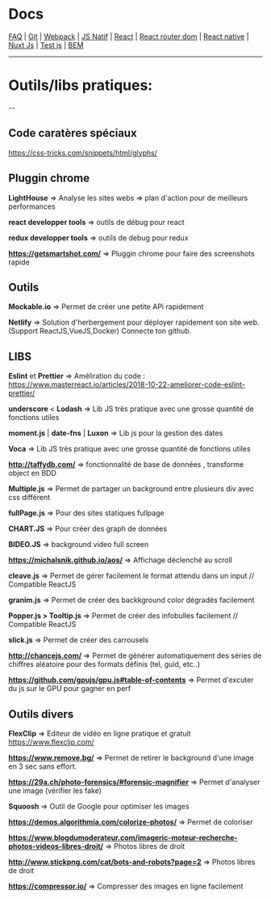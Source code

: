 # Docs

[FAQ](https://github.com/d0ganoo/Docs/blob/master/FAQ.md) | [Git](https://github.com/d0ganoo/Docs/blob/master/git.md) | [Webpack](https://github.com/d0ganoo/Docs/blob/master/Webpack.md) | [JS Natif](https://github.com/d0ganoo/Docs/blob/master/JS_Natif.md)   | [React](https://github.com/d0ganoo/Docs/blob/master/react.md) | [React router dom](https://github.com/d0ganoo/Docs/blob/master/React-router.md) | [React native](https://github.com/d0ganoo/Docs/blob/master/react_native.md) | [Nuxt Js](https://github.com/d0ganoo/Docs/blob/master/nuxt.md) | [Test js](https://github.com/d0ganoo/Docs/blob/master/testJS.md) | [BEM](https://github.com/d0ganoo/Docs/blob/master/BEM.md)

* * * 

# Outils/libs pratiques:
--

## Code caratères spéciaux 

https://css-tricks.com/snippets/html/glyphs/

## Pluggin chrome

__LightHouse__ => Analyse les sites webs => plan d'action pour de meilleurs performances

__react developper tools__ => outils de débug pour react

__redux developper tools__ => outils de debug pour redux

__https://getsmartshot.com/__ => Pluggin chrome pour faire des screenshots rapide

## Outils 

__Mockable.io__ => Permet de créer une petite APi rapidement

__Netlify__ => Solution d'herbergement pour déployer rapidement son site web. (Support ReactJS,VueJS,Docker) Connecte ton github.

## LIBS

__Eslint__ et __Prettier__ => Améliration du code : https://www.masterreact.io/articles/2018-10-22-ameliorer-code-eslint-prettier/

__underscore__ < __Lodash__ => Lib JS très pratique avec une grosse quantité de fonctions utiles

__moment.js__ | __date-fns__ | __Luxon__ => Lib js pour la gestion des dates

__Voca__ => Lib JS très pratique avec une grosse quantité de fonctions utiles

__http://taffydb.com/__ => fonctionnalité de base de données , transforme object en BDD

__Multiple.js__ => Permet de partager un background entre plusieurs div avec css différent

__fullPage.js__ => Pour des sites statiques fullpage

__CHART.JS__ => Pour créer des graph de données

__BIDEO.JS__ => background video full screen

__https://michalsnik.github.io/aos/__ => Affichage déclenché au scroll 

__cleave.js__ => Permet de gérer facilement le format attendu dans un input // Compatible ReactJS

__granim.js__ => Permet de créer des backkground color dégradés facilement

__Popper.js > Tooltip.js__ => Permet de créer des infobulles facilement // Compatible ReactJS

__slick.js__ => Permet de créer des carrousels 

__http://chancejs.com/__ => Permet de générer automatiquement des séries de chiffres aléatoire pour des formats définis (tel, guid, etc..)

__https://github.com/gpujs/gpu.js#table-of-contents__ => Permet d'excuter du js sur le GPU pour gagner en perf

## Outils divers

__FlexClip__ => Editeur de vidéo en ligne pratique et gratuit https://www.flexclip.com/

__https://www.remove.bg/__ => Permet de retirer le background d'une image en 3 sec sans effort.

__https://29a.ch/photo-forensics/#forensic-magnifier__ => Permet d'analyser une image (vérifier les fake)

__Squoosh__ => Outil de Google pour optimiser les images

__https://demos.algorithmia.com/colorize-photos/__ => Permet de coloriser 

__https://www.blogdumoderateur.com/imageric-moteur-recherche-photos-videos-libres-droit/__ => Photos libres de droit

__http://www.stickpng.com/cat/bots-and-robots?page=2__ => Photos libres de droit

__https://compressor.io/__ => Compresser des images en ligne facilement

